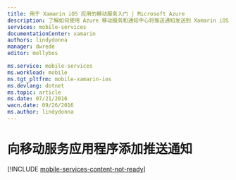```yaml
---
title: 用于 Xamarin iOS 应用的移动服务入门 | Microsoft Azure
description: 了解如何使用 Azure 移动服务和通知中心将推送通知发送到 Xamarin iOS 应用程序
services: mobile-services
documentationCenter: xamarin
authors: lindydonna
manager: dwrede
editor: mollybos

ms.service: mobile-services
ms.workload: mobile
ms.tgt_pltfrm: mobile-xamarin-ios
ms.devlang: dotnet
ms.topic: article
ms.date: 07/21/2016
wacn.date: 09/26/2016
ms.author: lindydonna
---
```


# 向移动服务应用程序添加推送通知

[!INCLUDE [mobile-services-content-not-ready](../../includes/mobile-services-content-not-ready.md)]

<!---HONumber=Mooncake_0405_2016-->